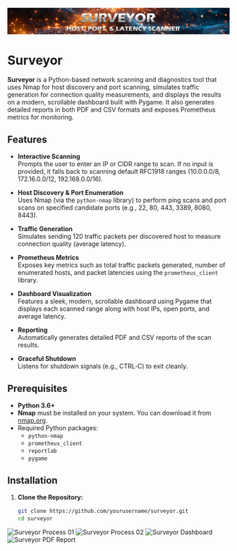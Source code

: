![Surveyor Header](https://github.com/gh0stinthemirr0r/surveyor/blob/main/screenshots/header.png)

# Surveyor

**Surveyor** is a Python-based network scanning and diagnostics tool that uses Nmap for host discovery and port scanning, simulates traffic generation for connection quality measurements, and displays the results on a modern, scrollable dashboard built with Pygame. It also generates detailed reports in both PDF and CSV formats and exposes Prometheus metrics for monitoring.

## Features

- **Interactive Scanning**  
  Prompts the user to enter an IP or CIDR range to scan. If no input is provided, it falls back to scanning default RFC1918 ranges (10.0.0.0/8, 172.16.0.0/12, 192.168.0.0/16).

- **Host Discovery & Port Enumeration**  
  Uses Nmap (via the `python-nmap` library) to perform ping scans and port scans on specified candidate ports (e.g., 22, 80, 443, 3389, 8080, 8443).

- **Traffic Generation**  
  Simulates sending 120 traffic packets per discovered host to measure connection quality (average latency).

- **Prometheus Metrics**  
  Exposes key metrics such as total traffic packets generated, number of enumerated hosts, and packet latencies using the `prometheus_client` library.

- **Dashboard Visualization**  
  Features a sleek, modern, scrollable dashboard using Pygame that displays each scanned range along with host IPs, open ports, and average latency.

- **Reporting**  
  Automatically generates detailed PDF and CSV reports of the scan results.

- **Graceful Shutdown**  
  Listens for shutdown signals (e.g., CTRL‑C) to exit cleanly.

## Prerequisites

- **Python 3.6+**  
- **Nmap** must be installed on your system. You can download it from [nmap.org](https://nmap.org/).  
- Required Python packages:
  - `python-nmap`
  - `prometheus_client`
  - `reportlab`
  - `pygame`

## Installation

1. **Clone the Repository:**

   ```bash
   git clone https://github.com/yourusername/surveyor.git
   cd surveyor


![Surveyor Process 01](https://github.com/gh0stinthemirr0r/surveyor/blob/main/screenshots/screenshot01.png)
![Surveyor Process 02](https://github.com/gh0stinthemirr0r/surveyor/blob/main/screenshots/screenshot02.png)
![Surveyor Dashboard](https://github.com/gh0stinthemirr0r/surveyor/blob/main/screenshots/screenshot03.png)
![Surveyor PDF Report](https://github.com/gh0stinthemirr0r/surveyor/blob/main/screenshots/screenshot04.png)
